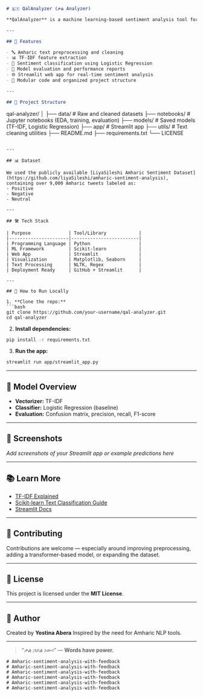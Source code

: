 ```markdown
# 🇪🇹 QalAnalyzer (ቃል Analyzer)

**QalAnalyzer** is a machine learning-based sentiment analysis tool for the Amharic language. It classifies Amharic text into three categories: **Positive**, **Negative**, and **Neutral**. Built with a focus on low-resource language NLP, this project uses classical ML methods and a simple web app interface for practical use in Ethiopia and beyond.

---

## 🌟 Features

- 🔤 Amharic text preprocessing and cleaning
- 📊 TF-IDF feature extraction
- 🤖 Sentiment classification using Logistic Regression
- 🧪 Model evaluation and performance reports
- 🌐 Streamlit web app for real-time sentiment analysis
- 📁 Modular code and organized project structure

---

## 📂 Project Structure

```

qal-analyzer/
│
├── data/               # Raw and cleaned datasets
├── notebooks/          # Jupyter notebooks (EDA, training, evaluation)
├── models/             # Saved models (TF-IDF, Logistic Regression)
├── app/                # Streamlit app
├── utils/              # Text cleaning utilities
├── README.md
├── requirements.txt
└── LICENSE

````

---

## 📊 Dataset

We used the publicly available [LiyaSileshi Amharic Sentiment Dataset](https://github.com/liyaSileshi/amharic-sentiment-analysis), containing over 9,000 Amharic tweets labeled as:
- Positive
- Negative
- Neutral

---

## 🛠️ Tech Stack

| Purpose              | Tool/Library            |
|----------------------|-------------------------|
| Programming Language | Python                  |
| ML Framework         | Scikit-learn            |
| Web App              | Streamlit               |
| Visualization        | Matplotlib, Seaborn     |
| Text Processing      | NLTK, Regex             |
| Deployment Ready     | GitHub + Streamlit      |

---

## 🚀 How to Run Locally

1. **Clone the repo:**
```bash
git clone https://github.com/your-username/qal-analyzer.git
cd qal-analyzer
````

2. **Install dependencies:**

```bash
pip install -r requirements.txt
```

3. **Run the app:**

```bash
streamlit run app/streamlit_app.py
```

---

## 🧠 Model Overview

* **Vectorizer:** TF-IDF
* **Classifier:** Logistic Regression (baseline)
* **Evaluation:** Confusion matrix, precision, recall, F1-score

---

## 📸 Screenshots

*Add screenshots of your Streamlit app or example predictions here*

---

## 📚 Learn More

* [TF-IDF Explained](https://monkeylearn.com/blog/what-is-tf-idf/)
* [Scikit-learn Text Classification Guide](https://scikit-learn.org/stable/tutorial/text_analytics/working_with_text_data.html)
* [Streamlit Docs](https://docs.streamlit.io/)

---

## 🤝 Contributing

Contributions are welcome — especially around improving preprocessing, adding a transformer-based model, or expanding the dataset.

---

## 📜 License

This project is licensed under the **MIT License**.

---

## 🧠 Author

Created by **Yostina Abera**
Inspired by the need for Amharic NLP tools.

---

> *“ቃል ኃይል ነው።”* — **Words have power.**

```
# Amharic-sentiment-analysis-with-feedback
# Amharic-sentiment-analysis-with-feedback
# Amharic-sentiment-analysis-with-feedback
# Amharic-sentiment-analysis-with-feedback
# Amharic-sentiment-analysis-with-feedback
# Amharic-sentiment-analysis-with-feedback
